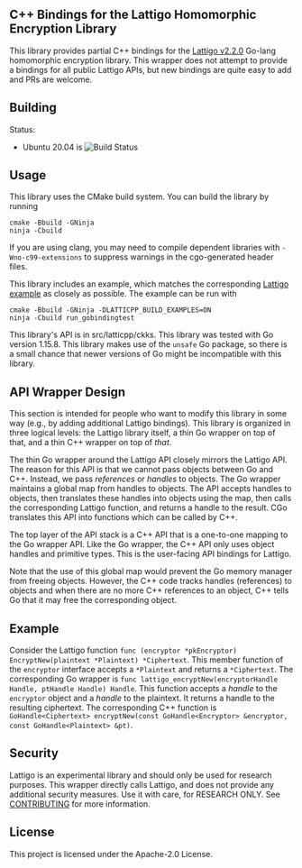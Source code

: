 ## C++ Bindings for the Lattigo Homomorphic Encryption Library

This library provides partial C++ bindings for the [Lattigo v2.2.0](https://github.com/ldsec/lattigo/releases/tag/v2.2.0) Go-lang homomorphic encryption library. This wrapper does not attempt to provide a bindings for all public Lattigo APIs, but new bindings are quite easy to add and PRs are welcome.

## Building

Status:
* Ubuntu 20.04 is
![Build Status](https://codebuild.us-west-2.amazonaws.com/badges?uuid=eyJlbmNyeXB0ZWREYXRhIjoiVkVjR3d0UVVQKys0Rk5sUy9UVEUyNGRhbUJoSWdTZ2pXdXpYVlQ5RVVpYXBraFdkOWpTNHk1QUljUy90a3JIMS84UERuaVBIR2ZOWVJjN2N6QzFFMzZVPSIsIml2UGFyYW1ldGVyU3BlYyI6IjNxdENBZlZNU210VHdndHciLCJtYXRlcmlhbFNldFNlcmlhbCI6MX0%3D&branch=main)

## Usage

This library uses the CMake build system. You can build the library by running

```!sh
cmake -Bbuild -GNinja
ninja -Cbuild
```

If you are using clang, you may need to compile dependent libraries with `-Wno-c99-extensions` to suppress warnings in the cgo-generated header files.

This library includes an example, which matches the corresponding [Lattigo example](https://github.com/ldsec/lattigo/blob/fa4175901a31d20b5336e7705e6a1243d0477e62/examples/ckks/sigmoid/main.go) as closely as possible.
The example can be run with
```!sh
cmake -Bbuild -GNinja -DLATTICPP_BUILD_EXAMPLES=ON
ninja -Cbuild run_gobindingtest
```

This library's API is in src/latticpp/ckks. This library was tested with Go version 1.15.8. This library makes use of the `unsafe` Go package, so there is a small chance that newer versions of Go might be incompatible with this library.

## API Wrapper Design

This section is intended for people who want to modify this library in some way (e.g., by adding additional Lattigo bindings). This library is organized in three logical levels: the Lattigo library itself, a thin Go wrapper on top of that, and a thin C++ wrapper on top of *that*.

The thin Go wrapper around the Lattigo API closely mirrors the Lattigo API. The reason for this API is that we cannot pass objects between Go and C++. Instead, we pass *references* or *handles* to objects. The Go wrapper maintains a global map from handles to objects. The API accepts handles to objects, then translates these handles into objects using the map, then calls the corresponding Lattigo function, and returns a handle to the result. CGo translates this API into functions which can be called by C++.

The top layer of the API stack is a C++ API that is a one-to-one mapping to the Go wrapper API. Like the Go wrapper, the C++ API only uses object handles and primitive types. This is the user-facing API bindings for Lattigo.

Note that the use of this global map would prevent the Go memory manager from freeing objects. However, the C++ code tracks handles (references) to objects and when there are no more C++ references to an object, C++ tells Go that it may free the corresponding object.

## Example

Consider the Lattigo function `func (encryptor *pkEncryptor) EncryptNew(plaintext *Plaintext) *Ciphertext`. This member function of the `encryptor` interface accepts a `*Plaintext` and returns a `*Ciphertext`. The corresponding Go wrapper is `func lattigo_encryptNew(encryptorHandle Handle, ptHandle Handle) Handle`. This function accepts a *handle* to the `encryptor` object and a *handle* to the plaintext. It returns a handle to the resulting ciphertext. The corresponding C++ function is
`GoHandle<Ciphertext> encryptNew(const GoHandle<Encryptor> &encryptor, const GoHandle<Plaintext> &pt)`.

## Security

Lattigo is an experimental library and should only be used for research purposes. This wrapper directly calls Lattigo, and does not provide any additional security measures. Use it with care, for RESEARCH ONLY.
See [CONTRIBUTING](CONTRIBUTING.md#security-issue-notifications) for more information.

## License

This project is licensed under the Apache-2.0 License.
